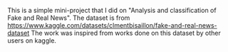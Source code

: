 This is a simple mini-project that I did on "Analysis and classification of Fake and Real News".
The dataset is from https://www.kaggle.com/datasets/clmentbisaillon/fake-and-real-news-dataset
The work was inspired from works done on this dataset by other users on kaggle.
